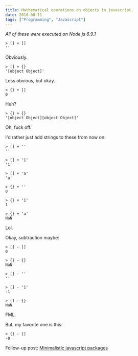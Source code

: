 ```yaml
---
title: Mathematical operations on objects in javascript.
date: 2018-08-11
tags: ["Programming", "Javascript"]
---
```


_All of these were executed on Node.js 6.9.1_

```
> [] + []
''
```
Obviously.

```
> [] + {}
'[object Object]'
```
Less obvious, but okay.

```
> {} + []
0
```
Huh?

```
> {} + {}
'[object Object][object Object]'
```
Oh, fuck off.

I'd rather just add strings to these from now on:

```
> [] + ''
''
```

```
> [] + '1'
'1'
```

```
> [] + 'a'
'a'
```

```
> {} + ''
0
```

```
> {} + '1'
1
```

```
> {} + 'a'
NaN
```
Lol.

Okay, subtraction maybe:

```
> [] - []
0
```

```
> {} - {}
NaN
```

```
> [] - ''
''
```

```
> [] - '1'
-1
```

```
> [] - {}
NaN
```

FML.

But, my favorite one is this:

```
> {} - []
-0
```

Follow-up post: [Minimalistic javascript packages][follow-up-post]

[follow-up-post]: /2018/08/16/minimal-npm-packages/

<!--more-->